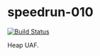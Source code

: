 # speedrun-010

[![Build Status](https://travis-ci.com/o-o-overflow/dc2019q-speedrun-010.svg?token=6XM5nywRvLrMFwxAsXj3&branch=master)](https://travis-ci.com/o-o-overflow/dc2019q-speedrun-010)

Heap UAF.
 
